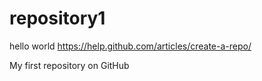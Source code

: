repository1
===========
hello world 
https://help.github.com/articles/create-a-repo/

My first repository on GitHub
